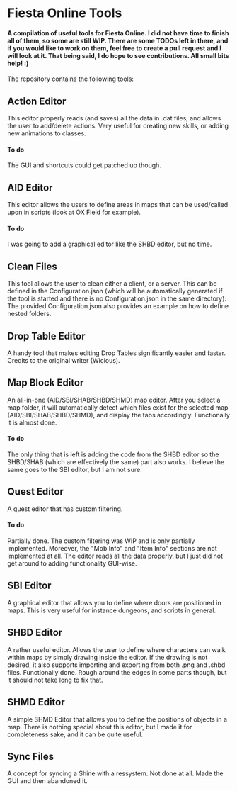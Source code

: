 # Fiesta Online Tools
#### A compilation of useful tools for Fiesta Online. I did not have time to finish all of them, so some are still WIP. There are some TODOs left in there, and if you would like to work on them, feel free to create a pull request and I will look at it. That being said, I do hope to see contributions. All small bits help! :)
 
The repository contains the following tools:

## Action Editor
 This editor properly reads (and saves) all the data in .dat files, and allows the user to add/delete actions. Very useful for creating new skills, or adding new animations to classes.
#### To do
 The GUI and shortcuts could get patched up though.

## AID Editor
 This editor allows the users to define areas in maps that can be used/called upon in scripts (look at OX Field for example).
#### To do
 I was going to add a graphical editor like the SHBD editor, but no time.

## Clean Files
 This tool allows the user to clean either a client, or a server. This can be defined in the Configuration.json (which will be automatically generated if the tool is started and there is no Configuration.json in the same directory). The provided Configuration.json also provides an example on how to define nested folders.

## Drop Table Editor
  A handy tool that makes editing Drop Tables significantly easier and faster. Credits to the original writer (Wicious).

## Map Block Editor
 An all-in-one (AID/SBI/SHAB/SHBD/SHMD) map editor. After you select a map folder, it will automatically detect which files exist for the selected map (AID/SBI/SHAB/SHBD/SHMD), and display the tabs accordingly. Functionally it is almost done. 
#### To do
 The only thing that is left is adding the code from the SHBD editor so the SHBD/SHAB (which are effectively the same) part also works. I believe the same goes to the SBI editor, but I am not sure.

## Quest Editor
 A quest editor that has custom filtering. 
#### To do 
 Partially done. The custom filtering was WIP and is only partially implemented. Moreover, the "Mob Info" and "Item Info" sections are not implemented at all. The editor reads all the data properly, but I just did not get around to adding functionality GUI-wise.
 
## SBI Editor
 A graphical editor that allows you to define where doors are positioned in maps. This is very useful for instance dungeons, and scripts in general.
 
## SHBD Editor
 A rather useful editor. Allows the user to define where characters can walk within maps by simply drawing inside the editor. If the drawing is not desired, it also supports importing and exporting from both .png and .shbd files. Functionally done. Rough around the edges in some parts though, but it should not take long to fix that.
 
## SHMD Editor
 A simple SHMD Editor that allows you to define the positions of objects in a map. There is nothing special about this editor, but I made it for completeness sake, and it can be quite useful.

## Sync Files
 A concept for syncing a Shine with a ressystem. Not done at all. Made the GUI and then abandoned it.
